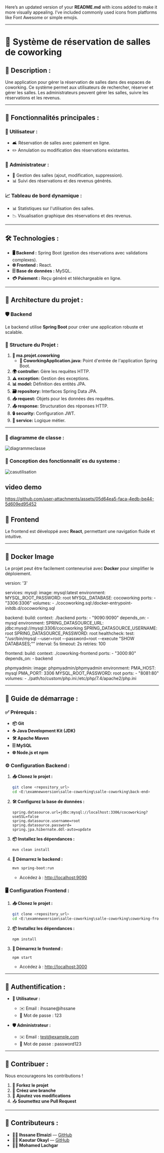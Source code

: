 Here’s an updated version of your **README.md** with icons added to make it more visually appealing. I’ve included commonly used icons from platforms like Font Awesome or simple emojis. 

---

# 🚀 **Système de réservation de salles de coworking**  

## 📄 **Description :**  
Une application pour gérer la réservation de salles dans des espaces de coworking. Ce système permet aux utilisateurs de rechercher, réserver et gérer les salles. Les administrateurs peuvent gérer les salles, suivre les réservations et les revenus.  

---

## 🌟 **Fonctionnalités principales :**  

### 👤 **Utilisateur :**  
- 🛋️ Réservation de salles avec paiement en ligne.  
- ✏️ Annulation ou modification des réservations existantes.  

### 🔑 **Administrateur :**  
- 🏢 Gestion des salles (ajout, modification, suppression).  
- 📊 Suivi des réservations et des revenus générés.  

### 📈 **Tableau de bord dynamique :**  
- 📊 Statistiques sur l'utilisation des salles.  
- 📉 Visualisation graphique des réservations et des revenus.  

---

## 🛠️ **Technologies :**  
- **🖥️ Backend :** Spring Boot (gestion des réservations avec validations complexes).  
- **🌐 Frontend :** React.  
- **🗄️ Base de données :** MySQL.  
- **💳 Paiement :** Reçu généré et téléchargeable en ligne.  

---

## 📂 **Architecture du projet :**  

### 🛡️ **Backend**  
Le backend utilise **Spring Boot** pour créer une application robuste et scalable.  

### 📑 **Structure du Projet :**  
1. **📌 ma.projet.coworking**  
   - **🚀 CoworkingApplication.java:** Point d'entrée de l'application Spring Boot.  
2. **🌍 controller:** Gère les requêtes HTTP.  
3. **⚠️ exception:** Gestion des exceptions.  
4. **📊 model:** Définition des entités JPA.  
5. **🗃️ repository:** Interfaces Spring Data JPA.  
6. **📥 request:** Objets pour les données des requêtes.  
7. **📤 response:** Structuration des réponses HTTP.  
8. **🔒 security:** Configuration JWT.  
9. **🧠 service:** Logique métier.  

---


### 📑 **diagramme de classe :**  
![diagrammeclasse](https://github.com/user-attachments/assets/13feee87-35d6-4c68-a43a-8ebea8fb0644)




### 📑 **Conception des fonctionnalit´es du systeme :** 

![casutilisation](https://github.com/user-attachments/assets/0ba79d89-2720-46dd-8163-305813bb5649)

## **video demo**


https://github.com/user-attachments/assets/05d64ea5-faca-4edb-be44-5d609ed95452



## 🎨 **Frontend**  
Le frontend est développé avec **React**, permettant une navigation fluide et intuitive.  

---

## 🐳 **Docker Image**  
Le projet peut être facilement conteneurisé avec **Docker** pour simplifier le déploiement.  



version: '3'

services:
  mysql:
    image: mysql:latest
    environment:
      MYSQL_ROOT_PASSWORD: root
      MYSQL_DATABASE: cocoworking
    ports:
      - "3306:3306"
    volumes:
    - ./cocoworking.sql:/docker-entrypoint-initdb.d/cocoworking.sql

  backend:
    build:
      context: ./backend
    ports:
      - "9090:9090"
    depends_on:
      - mysql
    environment:
      SPRING_DATASOURCE_URL: jdbc:mysql://mysql:3306/cocoworking
      SPRING_DATASOURCE_USERNAME: root
      SPRING_DATASOURCE_PASSWORD: root
    healthcheck:
      test: "/usr/bin/mysql --user=root --password=root --execute \"SHOW DATABASES;\""
      interval: 5s
      timeout: 2s
      retries: 100

  frontend:
    build:
      context: ./coworking-frontend
    ports:
      - "3000:80"
    depends_on:
      - backend

  phpmyadmin:
    image: phpmyadmin/phpmyadmin
    environment:
      PMA_HOST: mysql
      PMA_PORT: 3306
      MYSQL_ROOT_PASSWORD: root
    ports:
      - "8081:80"
    volumes:
    - ./path/to/custom/php.ini:/etc/php/7.4/apache2/php.ini



---

## 🚀 **Guide de démarrage :**  

### ✅ **Prérequis :**  
- **📦 Git**  
- **☕ Java Development Kit (JDK)**  
- **🛠️ Apache Maven**  
- **🗄️ MySQL**  
- **🌐 Node.js et npm**  

### ⚙️ **Configuration Backend :**  
1. **📥 Clonez le projet :**  
   ```bash
   git clone <repository_url>
   cd <E:\examnewversion\salle-coworking\salle-coworking\back-end>
   ```
2. **🛠️ Configurez la base de données :**  
   ```properties
   spring.datasource.url=jdbc:mysql://localhost:3306/cocoworking?useSSL=false
   spring.datasource.username=root
   spring.datasource.password=
   spring.jpa.hibernate.ddl-auto=update 
   ```
3. **📦 Installez les dépendances :**  
   ```bash
   mvn clean install
   ```
4. **🚀 Démarrez le backend :**  
   ```bash
   mvn spring-boot:run
   ```
   - Accédez à : [http://localhost:9090](http://localhost:9090)  

### 🖥️ **Configuration Frontend :**  
1. **📥 Clonez le projet :**  
   ```bash
   git clone <repository_url>
   cd <E:\examnewversion\salle-coworking\salle-coworking\coworking-frontend>
   ```
2. **📦 Installez les dépendances :**  
   ```bash
   npm install
   ```
3. **🚀 Démarrez le frontend :**  
   ```bash
   npm start
   ```
   - Accédez à : [http://localhost:3000](http://localhost:3000)  

---

## 🔐 **Authentification :**  

- **👤 Utilisateur :**  
   - ✉️ Email : ihssane@ihssane  
   - 🔑 Mot de passe : 123  

- **🛡️ Administrateur :**  
   - ✉️ Email : test@example.com  
   - 🔑 Mot de passe : password123  

---


## 🤝 **Contribuer :**  
Nous encourageons les contributions !  

1. 🍴 **Forkez le projet**  
2. 🌱 **Créez une branche**  
3. 📝 **Ajoutez vos modifications**  
4. 📤 **Soumettez une Pull Request**  

---

## 👥 **Contributeurs :**  

- 🧑‍💻 **Ihssane Elmaizi** — [GitHub](https://github.com/Ihssanf)  
- 👩‍💻 **Kaoutar Okayl** — [GitHub](https://github.com/votre-lien-github-kaoutar)  
- 👨‍💻 **Mohamed Lachgar**  

